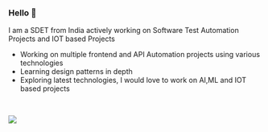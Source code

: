 ### Hello 👋

I am a SDET from India actively working on Software Test Automation Projects and IOT based Projects

- Working on multiple frontend and API Automation projects using various technologies
- Learning design patterns in depth
- Exploring latest technologies, I would love to work on AI,ML and IOT based projects
<br>


![](https://komarev.com/ghpvc/?username=SamuelVinay91)
